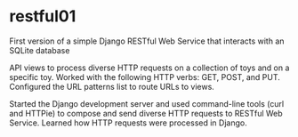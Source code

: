 # restful01

First version of a simple Django RESTful Web Service that interacts with an SQLite database

API views to process diverse HTTP requests on a collection of toys and on a specific toy. Worked with the following HTTP verbs: GET, POST, and PUT. Configured the URL patterns list to route URLs to views.

Started the Django development server and used command-line tools (curl and HTTPie) to compose and send diverse HTTP requests to RESTful Web Service. Learned how HTTP requests were processed in Django.

